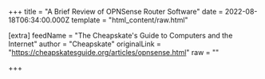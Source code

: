 
+++
title = "A Brief Review of OPNSense Router Software"
date = 2022-08-18T06:34:00.000Z
template = "html_content/raw.html"

[extra]
feedName = "The Cheapskate's Guide to Computers and the Internet"
author = "Cheapskate"
originalLink = "https://cheapskatesguide.org/articles/opnsense.html"
raw = ""

+++

